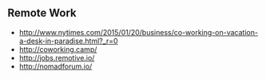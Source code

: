 

## Remote Work

- http://www.nytimes.com/2015/01/20/business/co-working-on-vacation-a-desk-in-paradise.html?_r=0
- http://coworking.camp/
- http://jobs.remotive.io/
- http://nomadforum.io/

